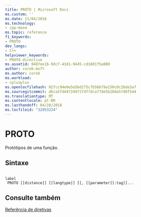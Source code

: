 ```yaml
---
title: PROTO | Microsoft Docs
ms.custom: ''
ms.date: 11/04/2016
ms.technology:
- cpp-masm
ms.topic: reference
f1_keywords:
- PROTO
dev_langs:
- C++
helpviewer_keywords:
- PROTO directive
ms.assetid: 0487ee16-9dc7-43d1-9445-cd1601f5a080
author: corob-msft
ms.author: corob
ms.workload:
- cplusplus
ms.openlocfilehash: 02fcc94e6e5e5bd175c7b56b79a150c0c2bde3a7
ms.sourcegitcommit: dbca5fdd47249727df7dca77de5b20da57d0f544
ms.translationtype: MT
ms.contentlocale: pt-BR
ms.lasthandoff: 04/28/2018
ms.locfileid: "32053224"
---
```

# <a name="proto"></a>PROTO
Protótipos de uma função.  
  
## <a name="syntax"></a>Sintaxe  
  
```  
  
label  
 PROTO [[distance]] [[langtype]] [[, [[parameter]]:tag]]...  
```  
  
## <a name="see-also"></a>Consulte também  
 [Referência de diretivas](../../assembler/masm/directives-reference.md)